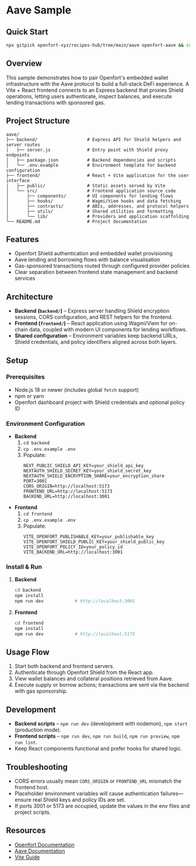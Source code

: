 # Aave Sample

## Quick Start

```bash
npx gitpick openfort-xyz/recipes-hub/tree/main/aave openfort-aave && cd openfort-aave
```

## Overview
This sample demonstrates how to pair Openfort's embedded wallet infrastructure with the Aave protocol to build a full-stack DeFi experience. A Vite + React frontend connects to an Express backend that proxies Shield operations, letting users authenticate, inspect balances, and execute lending transactions with sponsored gas.

## Project Structure
```
aave/
├── backend/                   # Express API for Shield helpers and server routes
│   ├── server.js              # Entry point with Shield proxy endpoints
│   ├── package.json           # Backend dependencies and scripts
│   └── .env.example           # Environment template for backend configuration
├── frontend/                  # React + Vite application for the user interface
│   ├── public/                # Static assets served by Vite
│   └── src/                   # Frontend application source code
│       ├── components/        # UI components for lending flows
│       ├── hooks/             # Wagmi/Viem hooks and data fetching
│       ├── contracts/         # ABIs, addresses, and protocol helpers
│       ├── utils/             # Shared utilities and formatting
│       └── lib/               # Providers and application scaffolding
└── README.md                  # Project documentation
```

## Features
- Openfort Shield authentication and embedded wallet provisioning
- Aave lending and borrowing flows with balance visualisation
- Gas-sponsored transactions routed through configured provider policies
- Clear separation between frontend state management and backend services

## Architecture
- **Backend (`backend/`)** – Express server handling Shield encryption sessions, CORS configuration, and REST helpers for the frontend.
- **Frontend (`frontend/`)** – React application using Wagmi/Viem for on-chain data, coupled with modern UI components for lending workflows.
- **Shared configuration** – Environment variables keep backend URLs, Shield credentials, and policy identifiers aligned across both layers.

## Setup

### Prerequisites
- Node.js 18 or newer (includes global `fetch` support)
- npm or yarn
- Openfort dashboard project with Shield credentials and optional policy ID

### Environment Configuration
- **Backend**
  1. `cd backend`
  2. `cp .env.example .env`
  3. Populate:
     ```env
     NEXT_PUBLIC_SHIELD_API_KEY=your_shield_api_key
     NEXTAUTH_SHIELD_SECRET_KEY=your_shield_secret_key
     NEXTAUTH_SHIELD_ENCRYPTION_SHARE=your_encryption_share
     PORT=3001
     CORS_ORIGIN=http://localhost:5173
     FRONTEND_URL=http://localhost:5173
     BACKEND_URL=http://localhost:3001
     ```
- **Frontend**
  1. `cd frontend`
  2. `cp .env.example .env`
  3. Populate:
     ```env
     VITE_OPENFORT_PUBLISHABLE_KEY=your_publishable_key
     VITE_OPENFORT_SHIELD_PUBLIC_KEY=your_shield_public_key
     VITE_OPENFORT_POLICY_ID=your_policy_id
     VITE_BACKEND_URL=http://localhost:3001
     ```

### Install & Run
1. **Backend**
   ```bash
   cd backend
   npm install
   npm run dev            # http://localhost:3001
   ```
2. **Frontend**
   ```bash
   cd frontend
   npm install
   npm run dev            # http://localhost:5173
   ```

## Usage Flow
1. Start both backend and frontend servers.
2. Authenticate through Openfort Shield from the React app.
3. View wallet balances and collateral positions retrieved from Aave.
4. Execute supply or borrow actions; transactions are sent via the backend with gas sponsorship.

## Development
- **Backend scripts** – `npm run dev` (development with nodemon), `npm start` (production mode).
- **Frontend scripts** – `npm run dev`, `npm run build`, `npm run preview`, `npm run lint`.
- Keep React components functional and prefer hooks for shared logic.

## Troubleshooting
- CORS errors usually mean `CORS_ORIGIN` or `FRONTEND_URL` mismatch the frontend host.
- Placeholder environment variables will cause authentication failures—ensure real Shield keys and policy IDs are set.
- If ports 3001 or 5173 are occupied, update the values in the env files and project scripts.

## Resources
- [Openfort Documentation](https://docs.openfort.io)
- [Aave Documentation](https://docs.aave.com)
- [Vite Guide](https://vitejs.dev/guide/)
